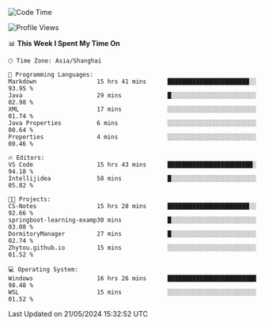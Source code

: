 <!--START_SECTION:waka-->
![Code Time](http://img.shields.io/badge/Code%20Time-1%2C704%20hrs%2042%20mins-blue)

![Profile Views](http://img.shields.io/badge/Profile%20Views-1-blue)

📊 **This Week I Spent My Time On** 

```text
🕑︎ Time Zone: Asia/Shanghai

💬 Programming Languages: 
Markdown                 15 hrs 41 mins      ███████████████████████░░   93.95 % 
Java                     29 mins             █░░░░░░░░░░░░░░░░░░░░░░░░   02.98 % 
XML                      17 mins             ░░░░░░░░░░░░░░░░░░░░░░░░░   01.74 % 
Java Properties          6 mins              ░░░░░░░░░░░░░░░░░░░░░░░░░   00.64 % 
Properties               4 mins              ░░░░░░░░░░░░░░░░░░░░░░░░░   00.46 % 

🔥 Editors: 
VS Code                  15 hrs 43 mins      ████████████████████████░   94.18 % 
Intellijidea             58 mins             █░░░░░░░░░░░░░░░░░░░░░░░░   05.82 % 

🐱‍💻 Projects: 
CS-Notes                 15 hrs 28 mins      ███████████████████████░░   92.66 % 
springboot-learning-examp30 mins             █░░░░░░░░░░░░░░░░░░░░░░░░   03.08 % 
DormitoryManager         27 mins             █░░░░░░░░░░░░░░░░░░░░░░░░   02.74 % 
Zhytou.github.io         15 mins             ░░░░░░░░░░░░░░░░░░░░░░░░░   01.52 % 

💻 Operating System: 
Windows                  16 hrs 26 mins      █████████████████████████   98.48 % 
WSL                      15 mins             ░░░░░░░░░░░░░░░░░░░░░░░░░   01.52 % 
```


 Last Updated on 21/05/2024 15:32:52 UTC
<!--END_SECTION:waka-->